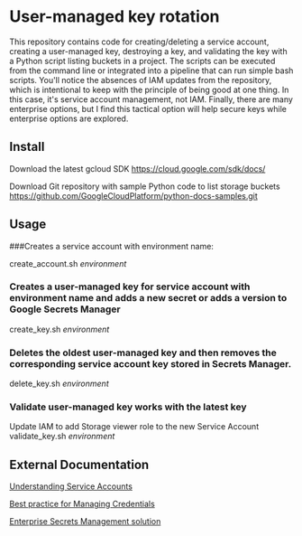 # User-managed key rotation

This repository contains code for creating/deleting a service account, creating a user-managed key, destroying a key, and validating the key with a Python script listing buckets in a project. The scripts can be executed from the command line or integrated into a pipeline that can run simple bash scripts. You'll notice the absences of IAM updates from the repository, which is intentional to keep with the principle of being good at one thing. In this case, it's service account management, not IAM. Finally, there are many enterprise options, but I find this tactical option will help secure keys while enterprise options are explored.

## Install
Download the latest gcloud SDK
https://cloud.google.com/sdk/docs/

Download Git repository with sample Python code to list storage buckets
https://github.com/GoogleCloudPlatform/python-docs-samples.git

## Usage
###Creates a service account with environment name:

create_account.sh *environment* 

### Creates a user-managed key for service account with environment name and adds a new secret or adds a version to Google Secrets Manager

create_key.sh *environment*

### Deletes the oldest user-managed key and then removes the corresponding service account key stored in Secrets Manager.

delete_key.sh *environment*

### Validate user-managed key works with the latest key
Update IAM to add Storage viewer role to the new Service Account 
validate_key.sh *environment*


## External Documentation

[Understanding Service Accounts](https://cloud.google.com/iam/docs/understanding-service-accounts)

[Best practice for Managing Credentials](https://cloud.google.com/docs/authentication/production#best_practices_for_managing_credentials)

[Enterprise Secrets Management solution](https://www.hashicorp.com/products/vault/)
